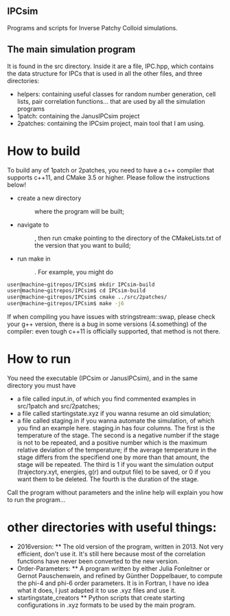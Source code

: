 ## IPCsim
Programs and scripts for Inverse Patchy Colloid simulations.

## The main simulation program
It is found in the src directory. Inside it are a file, IPC.hpp, which contains the data structure for IPCs that is used in all the other files, and three directories:
* helpers: containing useful classes for random number generation, cell lists, pair correlation functions... that are used by all the simulation programs
* 1patch: containing the JanusIPCsim project
* 2patches: containing the IPCsim project, main tool that I am using.

# How to build
To build any of 1patch or 2patches, you need to have a c++ compiler that supports c++11, and CMake 3.5 or higher. Please follow the instructions below!
* create a new directory <dir> where the program will be built;
* navigate to <dir>, then run cmake pointing to the directory of the CMakeLists.txt of the version that you want to build;
* run make in <dir>.
For example, you might do
```bash
user@machine~gitrepos/IPCsim$ mkdir IPCsim-build
user@machine~gitrepos/IPCsim$ cd IPCsim-build
user@machine~gitrepos/IPCsim$ cmake ../src/2patches/
user@machine~gitrepos/IPCsim$ make -j6
```
If when compiling you have issues with stringstream::swap, please check your g++ version, there is a bug in some versions (4.something) of the compiler: even tough c++11 is officially supported, that method is not there.

# How to run
You need the executable (IPCsim or JanusIPCsim), and in the same directory you must have
* a file called input.in, of which you find commented examples in src/1patch and src/2patches;
* a file called startingstate.xyz if you wanna resume an old simulation;
* a file called staging.in if you wanna automate the simulation, of which you find an example here.
staging.in has four columns.
The first is the temperature of the stage.
The second is a negative number if the stage is not to be repeated, and a positive number which is the maximum relative deviation of the temperature; if the average temperature in the stage differs from the specifiend one by more than that amount, the stage will be repeated.
The third is 1 if you want the simulation output (trajectory.xyt, energies, g(r) and output file) to be saved, or 0 if you want them to be deleted.
The fourth is the duration of the stage.

Call the program without parameters and the inline help will explain you how to run the program...

# other directories with useful things:
* 2016version:
** The old version of the program, written in 2013. Not very efficient, don't use it. It's still here because most of the correlation functions have never been converted to the new version.
* Order-Parameters:
** A program written by either Julia Fonleitner or Gernot Pauschenwein, and refined by Günther Doppelbauer, to compute the phi-4 and phi-6 order parameters. It is in Fortran, I have no idea what it does, I just adapted it to use .xyz files and use it.
* startingstate_creators
** Python scripts that create starting configurations in .xyz formats to be used by the main program.
